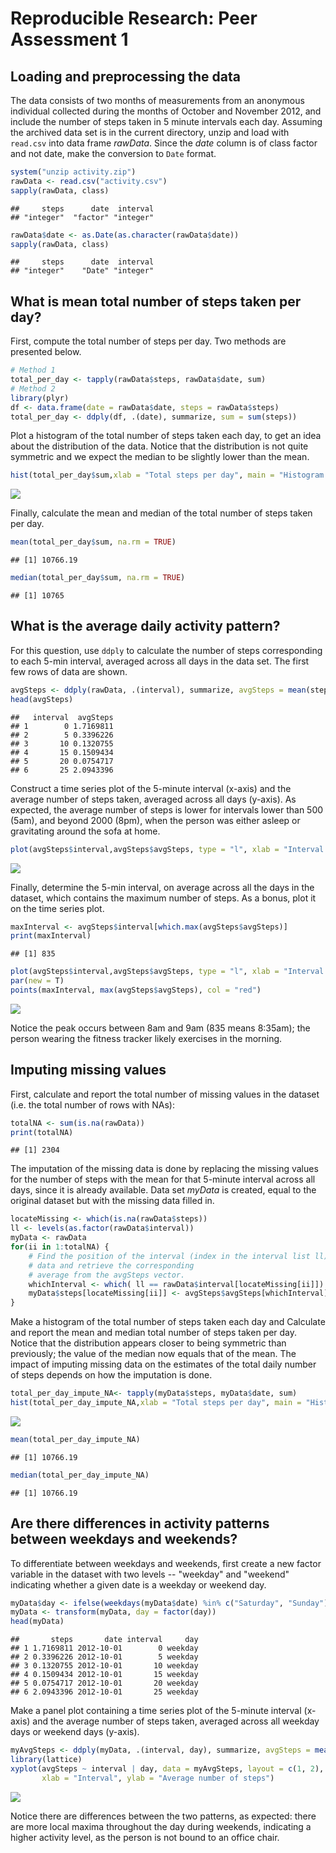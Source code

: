# Reproducible Research: Peer Assessment 1


## Loading and preprocessing the data
The data consists of two months of measurements from an anonymous individual collected during the months of October and November 2012, and include the number of steps taken in 5 minute intervals each day.
Assuming the archived data set is in the current directory, unzip and load with `read.csv` into data frame *rawData*. Since the *date* column is of class factor and not date, make the conversion to `Date` format.

```r
system("unzip activity.zip")
rawData <- read.csv("activity.csv")
sapply(rawData, class)
```

```
##     steps      date  interval 
## "integer"  "factor" "integer"
```

```r
rawData$date <- as.Date(as.character(rawData$date))
sapply(rawData, class)
```

```
##     steps      date  interval 
## "integer"    "Date" "integer"
```


## What is mean total number of steps taken per day?
First, compute the total number of steps per day. Two methods are presented below.

```r
# Method 1
total_per_day <- tapply(rawData$steps, rawData$date, sum)
# Method 2
library(plyr)
df <- data.frame(date = rawData$date, steps = rawData$steps)
total_per_day <- ddply(df, .(date), summarize, sum = sum(steps))
```
Plot a histogram of the total number of steps taken each day, to get an idea about the distribution of the data. Notice that the distribution is not quite symmetric and we expect the median to be slightly lower than the mean.

```r
hist(total_per_day$sum,xlab = "Total steps per day", main = "Histogram of Total Number of Steps per Day")
```

![](PA1_template_files/figure-html/unnamed-chunk-3-1.png) 

Finally, calculate the mean and median of the total number of steps taken per day.

```r
mean(total_per_day$sum, na.rm = TRUE)
```

```
## [1] 10766.19
```

```r
median(total_per_day$sum, na.rm = TRUE)
```

```
## [1] 10765
```


## What is the average daily activity pattern?
For this question, use `ddply` to calculate the number of steps corresponding to each 5-min interval, averaged across all days in the data set. The first few rows of data are shown.

```r
avgSteps <- ddply(rawData, .(interval), summarize, avgSteps = mean(steps, na.rm =TRUE))
head(avgSteps)
```

```
##   interval  avgSteps
## 1        0 1.7169811
## 2        5 0.3396226
## 3       10 0.1320755
## 4       15 0.1509434
## 5       20 0.0754717
## 6       25 2.0943396
```
Construct a time series plot of the 5-minute interval (x-axis) and the average number of steps taken, averaged across all days (y-axis). As expected, the average number of steps is lower for intervals lower than 500 (5am), and beyond 2000 (8pm), when the person was either asleep or gravitating around the sofa at home.  

```r
plot(avgSteps$interval,avgSteps$avgSteps, type = "l", xlab = "Interval Number", ylab = "Average number of steps",main = "Number of steps, averaged across all days")
```

![](PA1_template_files/figure-html/unnamed-chunk-6-1.png) 

Finally, determine the 5-min interval, on average across all the days in the dataset, which contains the maximum number of steps. As a bonus, plot it on the time series plot.

```r
maxInterval <- avgSteps$interval[which.max(avgSteps$avgSteps)]
print(maxInterval)
```

```
## [1] 835
```

```r
plot(avgSteps$interval,avgSteps$avgSteps, type = "l", xlab = "Interval Number", ylab = "Average number of steps",main = "Number of steps, averaged across all days")
par(new = T)
points(maxInterval, max(avgSteps$avgSteps), col = "red")
```

![](PA1_template_files/figure-html/unnamed-chunk-7-1.png) 

Notice the peak occurs between 8am and 9am (835 means 8:35am); the person wearing the fitness tracker likely exercises in the morning.

## Imputing missing values
First, calculate and report the total number of missing values in the dataset (i.e. the total number of rows with NAs): 

```r
totalNA <- sum(is.na(rawData))
print(totalNA)
```

```
## [1] 2304
```

The imputation of the missing data is done by replacing the missing values for the number of steps with the mean for that 5-minute interval across all days, since it is already available. Data set *myData* is created, equal to the original dataset but with the missing data filled in.

```r
locateMissing <- which(is.na(rawData$steps))
ll <- levels(as.factor(rawData$interval))
myData <- rawData
for(ii in 1:totalNA) {
    # Find the position of the interval (index in the interval list ll) that corresponds to the missing 
    # data and retrieve the corresponding
    # average from the avgSteps vector.
    whichInterval <- which( ll == rawData$interval[locateMissing[ii]])
    myData$steps[locateMissing[ii]] <- avgSteps$avgSteps[whichInterval] 
}
```
    
Make a histogram of the total number of steps taken each day and Calculate and report the mean and median total number of steps taken per day. Notice that the distribution appears closer to being symmetric than previously; the value of the median now equals that of the mean. The impact of imputing missing data on the estimates of the total daily number of steps depends on how the imputation is done.

```r
total_per_day_impute_NA<- tapply(myData$steps, myData$date, sum)
hist(total_per_day_impute_NA,xlab = "Total steps per day", main = "Histogram of Total No. of Steps/Day After Imputation")
```

![](PA1_template_files/figure-html/unnamed-chunk-10-1.png) 

```r
mean(total_per_day_impute_NA)
```

```
## [1] 10766.19
```

```r
median(total_per_day_impute_NA)
```

```
## [1] 10766.19
```


## Are there differences in activity patterns between weekdays and weekends?
To differentiate between weekdays and weekends, first create a new factor variable in the dataset with two levels -- "weekday" and "weekend" indicating whether a given date is a weekday or weekend day.

```r
myData$day <- ifelse(weekdays(myData$date) %in% c("Saturday", "Sunday"), "weekend","weekday")
myData <- transform(myData, day = factor(day))
head(myData)
```

```
##       steps       date interval     day
## 1 1.7169811 2012-10-01        0 weekday
## 2 0.3396226 2012-10-01        5 weekday
## 3 0.1320755 2012-10-01       10 weekday
## 4 0.1509434 2012-10-01       15 weekday
## 5 0.0754717 2012-10-01       20 weekday
## 6 2.0943396 2012-10-01       25 weekday
```

Make a panel plot containing a time series plot of the 5-minute interval (x-axis) and the average number of steps taken, averaged across all weekday days or weekend days (y-axis).

```r
myAvgSteps <- ddply(myData, .(interval, day), summarize, avgSteps = mean(steps))
library(lattice)
xyplot(avgSteps ~ interval | day, data = myAvgSteps, layout = c(1, 2), type ="l", 
       xlab = "Interval", ylab = "Average number of steps")
```

![](PA1_template_files/figure-html/unnamed-chunk-12-1.png) 

Notice there are differences between the two patterns, as expected: there are more local maxima throughout the day during weekends, indicating a higher activity level, as the person is not bound to an office chair.
